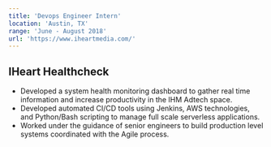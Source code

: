 ```yaml
---
title: 'Devops Engineer Intern'
location: 'Austin, TX'
range: 'June - August 2018'
url: 'https://www.iheartmedia.com/'
---
```


## IHeart Healthcheck

- Developed a system health monitoring dashboard to gather real time information and increase productivity in the IHM Adtech space.
- Developed automated CI/CD tools using Jenkins, AWS technologies, and Python/Bash scripting to manage full scale serverless applications.
- Worked under the guidance of senior engineers to build production level systems coordinated with the Agile process.
